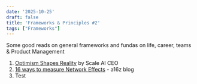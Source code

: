 ```yaml
---
date: '2025-10-25'
draft: false
title: 'Frameworks & Principles #2'
tags: ["Frameworks"]
---
```

Some good reads on general frameworks and fundas on life, career, teams & Product Management

1. [Optimism Shapes Reality](https://alexw.substack.com/p/optimism-shapes-reality) by Scale AI CEO
2. [16 ways to measure Network Effects](https://a16z.com/16-ways-to-measure-network-effects/) - a16z blog
3. Test
